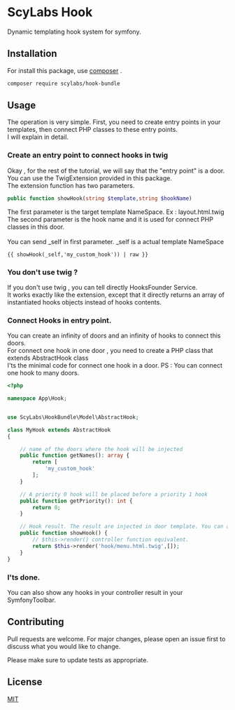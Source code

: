 # ScyLabs Hook

Dynamic templating hook system for symfony.

## Installation

For install this package, use  [composer](https://getcomposer.org/) .

```bash
composer require scylabs/hook-bundle
```

## Usage

The operation is very simple. First, you need to create entry points in your templates, then connect PHP classes to these entry points. <br/>
I will explain in detail.

### Create an entry point to connect hooks in twig
Okay , for the rest of the tutorial, we will say that the "entry point" is a door. <br/>
You can use the TwigExtension provided in this package.<br/>
The extension function has two parameters.
```php
public function showHook(string $template,string $hookName)
```
The first parameter is the target template NameSpace. Ex : layout.html.twig<br/>
The second parameter is the hook name and it is used for connect PHP classes in this door.
<br/><br>
You can send _self in first parameter. _self is a actual template NameSpace
```twig
{{ showHook(_self,'my_custom_hook')) | raw }}

```

### You don't use twig ? 
If you don't use twig , you can tell directly HooksFounder Service.<br/>
It works exactly like the extension, except that it directly returns an array of instantiated hooks objects instead of hooks contents.

### Connect Hooks in entry point.
You can create an infinity of doors and an infinity of hooks to connect this doors.
<br/>
For connect one hook in one door , you need to create a PHP class that extends AbstractHook class<br/>
I'ts the minimal code for connect one hook in a door. PS : You can connect one hook to many doors.

```php
<?php

namespace App\Hook;


use ScyLabs\HookBundle\Model\AbstractHook;

class MyHook extends AbstractHook
{

    // name of the doors where the hook will be injected
    public function getNames(): array {
        return [
            'my_custom_hook'
        ];
    }

    // A priority 0 hook will be placed before a priority 1 hook
    public function getPriority(): int {
        return 0;
    }

    // Hook result. The result are injected in door template. You can also do anything you sant in this function.
    public function showHook() {
        // $this->render() controller function equivalent.
        return $this->render('hook/menu.html.twig',[]);
    }
}

```

### I'ts done.
You can also show any hooks in your controller result in your SymfonyToolbar.

## Contributing
Pull requests are welcome. For major changes, please open an issue first to discuss what you would like to change.

Please make sure to update tests as appropriate.

## License
[MIT](https://choosealicense.com/licenses/mit/)
